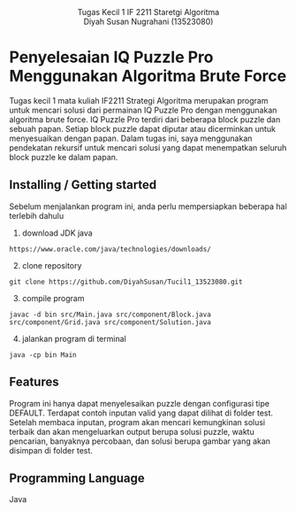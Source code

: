 <div align="center">
Tugas Kecil 1
IF 2211 Staretgi Algoritma
</div>

<div align="center">
Diyah Susan Nugrahani (13523080)
</div>

# Penyelesaian IQ Puzzle Pro Menggunakan Algoritma Brute Force
Tugas kecil 1 mata kuliah IF2211 Strategi Algoritma merupakan program untuk mencari solusi dari permainan IQ Puzzle Pro dengan menggunakan algoritma brute force. IQ Puzzle Pro terdiri dari beberapa block puzzle dan sebuah papan. Setiap block puzzle dapat diputar atau dicerminkan untuk menyesuaikan dengan papan. Dalam tugas ini, saya menggunakan pendekatan rekursif untuk mencari solusi yang dapat menempatkan seluruh block puzzle ke dalam papan. 



## Installing / Getting started

Sebelum menjalankan program ini, anda perlu mempersiapkan beberapa hal terlebih dahulu

1. download JDK java
```shell
https://www.oracle.com/java/technologies/downloads/
```
2. clone repository
```shell
git clone https://github.com/DiyahSusan/Tucil1_13523080.git
```
3. compile program
```shell
javac -d bin src/Main.java src/component/Block.java src/component/Grid.java src/component/Solution.java
```
4. jalankan program di terminal
```shell
java -cp bin Main
```

## Features
Program ini hanya dapat menyelesaikan puzzle dengan configurasi tipe DEFAULT. Terdapat contoh inputan valid yang dapat dilihat di folder test. Setelah membaca inputan, program akan mencari kemungkinan solusi terbaik dan akan mengeluarkan output berupa solusi puzzle, waktu pencarian, banyaknya percobaan, dan solusi berupa gambar yang akan disimpan di folder test.

## Programming Language
Java

